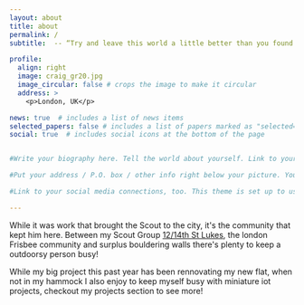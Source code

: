 ```yaml
---
layout: about
title: about
permalink: /
subtitle:  -- “Try and leave this world a little better than you found it.” ~ Robert Baden-Powell --

profile:
  align: right
  image: craig_gr20.jpg
  image_circular: false # crops the image to make it circular
  address: >
    <p>London, UK</p>

news: true  # includes a list of news items
selected_papers: false # includes a list of papers marked as "selected={true}"
social: true  # includes social icons at the bottom of the page


#Write your biography here. Tell the world about yourself. Link to your favorite [subreddit](http://reddit.com). You can put a picture in, too. The code is already in, just name your picture `prof_pic.jpg` and put it in the `img/` folder.

#Put your address / P.O. box / other info right below your picture. You can also disable any these elements by editing `profile` property of the YAML header of your `_pages/about.md`. Edit `_bibliography/papers.bib` and Jekyll will render your [publications page](/al-folio/publications/) automatically.

#Link to your social media connections, too. This theme is set up to use [Font Awesome icons](http://fortawesome.github.io/Font-Awesome/) and [Academicons](https://jpswalsh.github.io/academicons/), like the ones below. Add your Facebook, Twitter, LinkedIn, Google Scholar, or just disable all of them.

---
```

While it was work that brought the Scout to the city, it's the community that kept him here. Between my Scout Group <a href="westsidescouts.org" >12/14th St Lukes</a>, the london Frisbee community and surplus bouldering walls there's plenty to keep a outdoorsy person busy!

While my big project this past year has been rennovating my new flat, when not in my hammock I also enjoy to keep myself busy with miniature iot projects, checkout my projects section to see more!